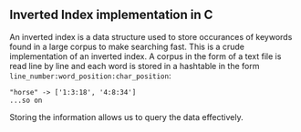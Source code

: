 ## Inverted Index implementation in C

An inverted index is a data structure used to store occurances of keywords found in a large corpus to make searching fast.
This is a crude implementation of an inverted index. A corpus in the form of a text file is read line by line and each word is stored in a hashtable in the form `line_number:word_position:char_position`:

```
"horse" -> ['1:3:18', '4:8:34']
...so on
```

Storing the information allows us to query the data effectively.
